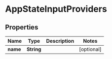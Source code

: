 

# AppStateInputProviders

## Properties

Name | Type | Description | Notes
------------ | ------------- | ------------- | -------------
**name** | **String** |  |  [optional]



